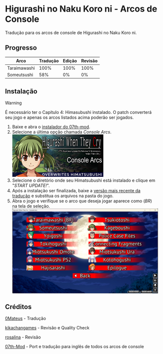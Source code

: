 # Higurashi no Naku Koro ni - Arcos de Console

Tradução para os arcos de console de Higurashi no Naku Koro ni.

## Progresso

|Arco           |Tradução |Edição|Revisão|
|---------------|---------|------|-------|
|Taraimawashi   |100%     |100%  |100%   |
|Someutsushi    |58%      |0%    |0%     |

## Instalação

> [!WARNING]
> É necessário ter o Capítulo 4: Himasubushi instalado.
> O patch converterá seu jogo e apenas os arcos listados acima poderão ser jogados.

1. Baixe e abra o [instalador do 07th-mod](https://github.com/07th-mod/python-patcher/releases/latest/).
2. Selecione a última opção chamada _Console Arcs_. <br/><img src="img/console.png" alt="opção console arcs" width="300px">
3. Selecione o diretório onde seu Himatsubushi está instalado e clique em "_START UPDATE!_".
4. Após a instalação ser finalizada, baixe a [versão mais recente da tradução](https://github.com/0Mateus/higurashi-console-arcs/releases/latest/download/Higurashi-console-arcs_PT-BR.7z) e substitua os arquivos na pasta do jogo.
5. Abra o jogo e verifique se o arco que deseja jogar aparece como (_BR_) na tela de seleção. <br/><img src="img/telaseleção.png" alt="tela de seleção de arco" width="700px"> 

## Créditos

[0Mateus](https://github.com/0Mateus) - Tradução

[kikachangames](https://github.com/kikachangames) - Revisão e Quality Check

[rosalina](https://x.com/gothitellle) - Revisão

[07th-Mod](https://07th-mod.com/) - Port e tradução para inglês de todos os arcos de console
